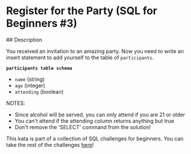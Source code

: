 # Register for the Party (SQL for Beginners #3)

## Description

You received an invitation to an amazing party. Now you need to write an insert statement to add yourself to the table of `participants`.

**`participants table schema`**

* `name` (string)
* `age` (integer)
* `attending` (boolean)

NOTES:

* Since alcohol will be served, you can only attend if you are 21 or older
* You can't attend if the attending column returns anything but true
* Don't remove the 'SELECT' command from the solution!

This kata is part of a collection of SQL challenges for beginners. You can take the rest of the challenges [here](https://www.codewars.com/collections/sql-for-beginners)!
